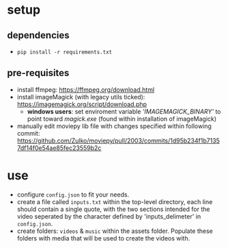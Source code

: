 # setup
## dependencies
- ```pip install -r requirements.txt```

## pre-requisites
- install ffmpeg: https://ffmpeg.org/download.html
- install imageMagick (with legacy utils ticked): https://imagemagick.org/script/download.php
    - **windows users**: set enviroment variable *'IMAGEMAGICK_BINARY'* to point toward *magick.exe* (found within installation of imageMagick)
- manually edit moviepy lib file with changes specified within following commit: https://github.com/Zulko/moviepy/pull/2003/commits/1d95b234f1b71357df14f0e54ae85fec23559b2c


# use
- configure `config.json` to fit your needs. 
- create a file called `inputs.txt` within the top-level directory, each line should contain a single quote, with the two sections intended for the video seperated by the character defined by 'inputs_delimeter' in `config.json`.
- create folders: `videos` & `music` within the assets folder. Populate these folders with media that will be used to create the videos with.